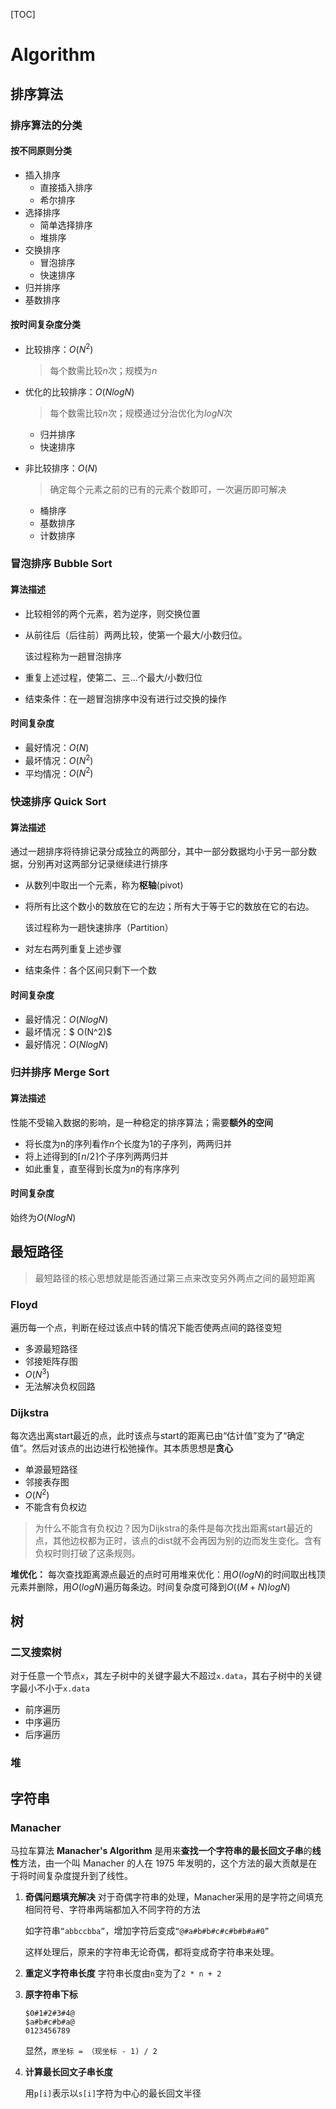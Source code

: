 [TOC]



# Algorithm

## 排序算法

### 排序算法的分类

#### 按不同原则分类

* 插入排序
  * 直接插入排序
  * 希尔排序
* 选择排序
  * 简单选择排序
  * 堆排序
* 交换排序
  * 冒泡排序
  * 快速排序
* 归并排序
* 基数排序

#### 按时间复杂度分类

* 比较排序：$O(N^2)$
  
  > 每个数需比较$n$次；规模为$n$
  
* 优化的比较排序：$O(NlogN)$

  > 每个数需比较$n$次；规模通过分治优化为$logN$次

  * 归并排序
  * 快速排序

* 非比较排序：$O(N)$

  > 确定每个元素之前的已有的元素个数即可，一次遍历即可解决

  * 桶排序
  * 基数排序
  * 计数排序

### 冒泡排序 Bubble Sort

#### 算法描述

* 比较相邻的两个元素，若为逆序，则交换位置

* 从前往后（后往前）两两比较，使第一个最大/小数归位。

  该过程称为一趟冒泡排序

* 重复上述过程，使第二、三...个最大/小数归位

* 结束条件：在一趟冒泡排序中没有进行过交换的操作

#### 时间复杂度

* 最好情况：$O(N)$
* 最坏情况：$O(N^2)$
* 平均情况：$O(N^2)$



### 快速排序 Quick Sort

#### 算法描述

通过一趟排序将待排记录分成独立的两部分，其中一部分数据均小于另一部分数据，分别再对这两部分记录继续进行排序

* 从数列中取出一个元素，称为**枢轴**(pivot)

* 将所有比这个数小的数放在它的左边；所有大于等于它的数放在它的右边。

  该过程称为一趟快速排序（Partition）

* 对左右两列重复上述步骤

* 结束条件：各个区间只剩下一个数

#### 时间复杂度

* 最好情况：$O(NlogN)$
* 最坏情况：$ O(N^2)$
* 最好情况：$O(NlogN)$



### 归并排序 Merge Sort

#### 算法描述

性能不受输入数据的影响，是一种稳定的排序算法；需要**额外的空间**

* 将长度为n的序列看作$n$个长度为1的子序列，两两归并
* 将上述得到的$\lceil n/2 \rceil$个子序列两两归并
* 如此重复，直至得到长度为$n$的有序序列

#### 时间复杂度

始终为$O(NlogN)$



## 最短路径
> 最短路径的核心思想就是能否通过第三点来改变另外两点之间的最短距离
### Floyd
遍历每一个点，判断在经过该点中转的情况下能否使两点间的路径变短
* 多源最短路径
* 邻接矩阵存图 
* $O(N^3)$ 
* 无法解决负权回路

### Dijkstra
每次选出离start最近的点，此时该点与start的距离已由“估计值”变为了“确定值”。然后对该点的出边进行松弛操作。其本质思想是**贪心**
* 单源最短路径
* 邻接表存图
* $O(N^2)$
* 不能含有负权边
> 为什么不能含有负权边？因为Dijkstra的条件是每次找出距离start最近的点，其他边权都为正时，该点的dist就不会再因为别的边而发生变化。含有负权时则打破了这条规则。

**堆优化：** 每次查找距离源点最近的点时可用堆来优化：用$O(logN)$的时间取出栈顶元素并删除，用$O(logN)$遍历每条边。时间复杂度可降到$O((M+N)logN)$

## 树
### 二叉搜索树
对于任意一个节点`x`，其左子树中的关键字最大不超过`x.data`，其右子树中的关键字最小不小于`x.data`
* 前序遍历
* 中序遍历
* 后序遍历

### 堆

## 字符串
### Manacher

马拉车算法 **Manacher's Algorithm** 是用来**查找一个字符串的最长回文子串**的**线性**方法，由一个叫 Manacher 的人在 1975 年发明的，这个方法的最大贡献是在于将时间复杂度提升到了线性。
1. **奇偶问题填充解决**
    对于奇偶字符串的处理，Manacher采用的是字符之间填充相同符号、字符串两端都加入不同字符的方法
    
    如字符串`“abbccbba”`，增加字符后变成`“@#a#b#b#c#c#b#b#a#0”`
    
    这样处理后，原来的字符串无论奇偶，都将变成奇字符串来处理。
    
2. **重定义字符串长度**
   字符串长度由`n`变为了`2 * n + 2`

3. **原字符串下标**

   ```
   $0#1#2#3#4@
   $a#b#c#b#a@
   0123456789
   ```

   显然，`原坐标 = （现坐标 - 1) / 2`

4. **计算最长回文子串长度**

     用`p[i]`表示以`s[i]`字符为中心的最长回文半径

     



